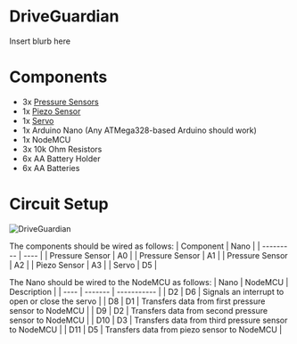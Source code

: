 # DriveGuardian
Insert blurb here
# Components
* 3x [Pressure Sensors](https://www.amazon.com/SENSING-RESISTOR-SQUARE-1oz-22LBS-SPACING/dp/B00B887DBC/)
* 1x [Piezo Sensor](https://www.amazon.com/MakerHawk-Analog-Ceramic-Vibration-Arduino/dp/B07KS5NV4V)
* 1x [Servo](https://www.amazon.com/Micro-Helicopter-Airplane-Remote-Control/dp/B072V529YD)
* 1x Arduino Nano (Any ATMega328-based Arduino should work)
* 1x NodeMCU
* 3x 10k Ohm Resistors
* 6x AA Battery Holder
* 6x AA Batteries

# Circuit Setup
![DriveGuardian](https://user-images.githubusercontent.com/104529664/235731490-873c727c-a60f-4a93-a61c-69f150ae1ba0.png)

The components should be wired as follows:
| Component | Nano |
| --------- | ---- |
| Pressure Sensor | A0 |
| Pressure Sensor | A1 |
| Pressure Sensor | A2 |
| Piezo Sensor | A3 |
| Servo | D5 |

The Nano should be wired to the NodeMCU as follows:
| Nano | NodeMCU | Description |
| ---- | ------- | ----------- |
| D2 | D6 | Signals an interrupt to open or close the servo |
| D8 | D1 | Transfers data from first pressure sensor to NodeMCU |
| D9 | D2 | Transfers data from second pressure sensor to NodeMCU |
| D10 | D3 | Transfers data from third pressure sensor to NodeMCU |
| D11 | D5 | Transfers data from piezo sensor to NodeMCU |
